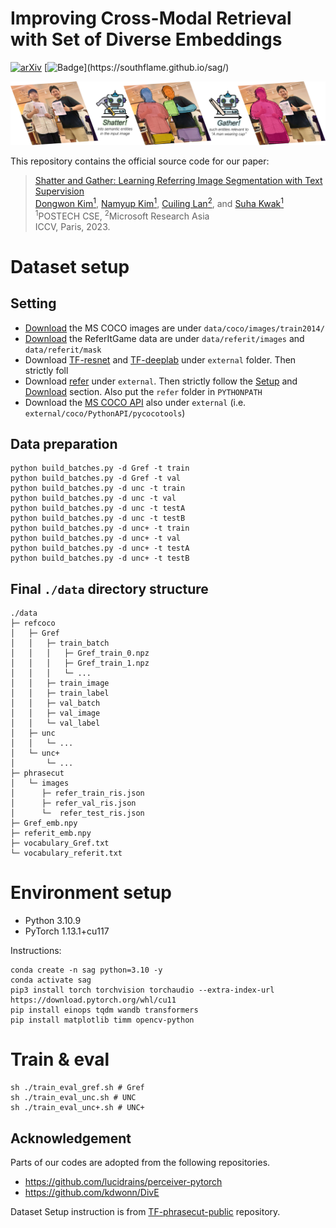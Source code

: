# Improving Cross-Modal Retrieval with Set of Diverse Embeddings

[![arXiv](https://img.shields.io/badge/arXiv-1234.56789-b31b1b.svg)](https://arxiv.org/abs/2308.15512)  [![Badge](https://img.shields.io/badge/ProjectPage-SaG-Green.svg?)](https://southflame.github.io/sag/)

![plot](./teaser.jpg)

This repository contains the official source code for our paper:
>[Shatter and Gather: Learning Referring Image Segmentation with Text Supervision](https://arxiv.org/abs/2308.15512)  
> [Dongwon Kim<sup>1</sup>](https://kdwonn.github.io/),
> [Namyup Kim<sup>1</sup>](https://southflame.github.io/), 
> [Cuiling Lan<sup>2</sup>](https://scholar.google.com/citations?user=XZugqiwAAAAJ&hl=en), and
> [Suha Kwak<sup>1</sup>](https://suhakwak.github.io/) <br>
> <sup>1</sup>POSTECH CSE, <sup>2</sup>Microsoft Research Asia<br>
> ICCV, Paris, 2023.

# Dataset setup
## Setting
- [Download](http://mscoco.org/dataset/#download) the MS COCO images are under `data/coco/images/train2014/`
- [Download](http://www.eecs.berkeley.edu/~ronghang/projects/cvpr16_text_obj_retrieval/referitdata.tar.gz) the ReferItGame data are under `data/referit/images` and `data/referit/mask`
- Download [TF-resnet](https://github.com/chenxi116/TF-resnet) and [TF-deeplab](https://github.com/chenxi116/TF-deeplab) under `external` folder. Then strictly foll 
- Download [refer](https://github.com/chenxi116/refer) under `external`. Then strictly follow the [Setup](https://github.com/chenxi116/refer#setup) and [Download](https://github.com/chenxi116/refer#download) section. Also put the `refer` folder in `PYTHONPATH`
- Download the [MS COCO API](https://github.com/pdollar/coco) also under `external` (i.e. `external/coco/PythonAPI/pycocotools`)

## Data preparation
```
python build_batches.py -d Gref -t train 
python build_batches.py -d Gref -t val 
python build_batches.py -d unc -t train 
python build_batches.py -d unc -t val 
python build_batches.py -d unc -t testA 
python build_batches.py -d unc -t testB 
python build_batches.py -d unc+ -t train 
python build_batches.py -d unc+ -t val 
python build_batches.py -d unc+ -t testA 
python build_batches.py -d unc+ -t testB
```

## Final `./data` directory structure
```
./data              
├─ refcoco   
│   ├─ Gref
│   │   ├─ train_batch
│   │   │   ├─ Gref_train_0.npz
│   │   │   ├─ Gref_train_1.npz
│   │   │   └─ ...
│   │   ├─ train_image
│   │   ├─ train_label 
│   │   ├─ val_batch
│   │   ├─ val_image
│   │   └─ val_label
│   ├─ unc
│   │   └─ ...
│   └─ unc+
│       └─ ...
├─ phrasecut
│   └─ images
│      ├─ refer_train_ris.json
│      ├─ refer_val_ris.json
│      └─  refer_test_ris.json
├─ Gref_emb.npy
├─ referit_emb.npy
├─ vocabulary_Gref.txt
└─ vocabulary_referit.txt
```

# Environment setup

* Python 3.10.9
* PyTorch 1.13.1+cu117

Instructions:
```shell
conda create -n sag python=3.10 -y
conda activate sag
pip3 install torch torchvision torchaudio --extra-index-url https://download.pytorch.org/whl/cu11
pip install einops tqdm wandb transformers
pip install matplotlib timm opencv-python
```

# Train & eval

```shell
sh ./train_eval_gref.sh # Gref
sh ./train_eval_unc.sh # UNC
sh ./train_eval_unc+.sh # UNC+
```
## Acknowledgement
Parts of our codes are adopted from the following repositories.
* https://github.com/lucidrains/perceiver-pytorch
* https://github.com/kdwonn/DivE

Dataset Setup instruction is from [TF-phrasecut-public](https://github.com/chenxi116/TF-phrasecut-public) repository.